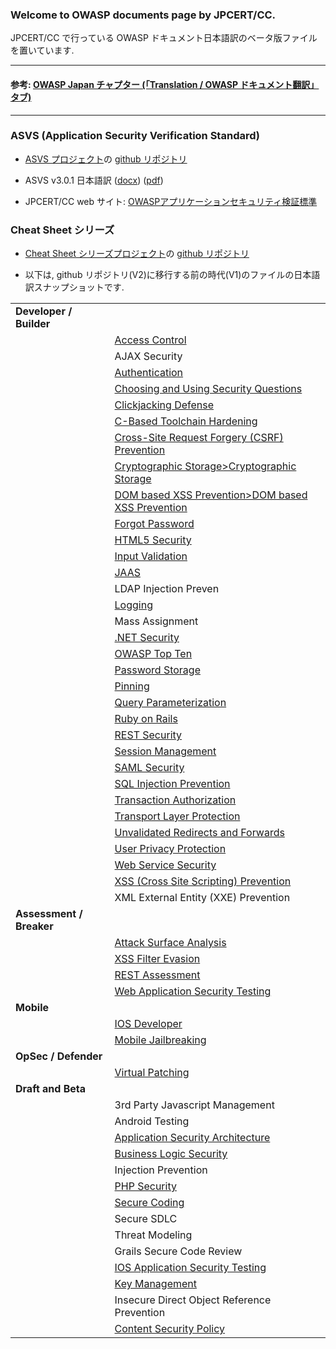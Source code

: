 ### Welcome to OWASP documents page by JPCERT/CC.
JPCERT/CC で行っている OWASP ドキュメント日本語訳のベータ版ファイルを置いています.

----
#### 参考: [OWASP Japan チャプター (「Translation / OWASP ドキュメント翻訳」タブ)](https://www.owasp.org/index.php/Japan#tab=Translations__2F_OWASP_E3_83_89_E3_82_AD_E3_83_A5_E3_83_A1_E3_83_B3_E3_83_88_E7_BF_BB_E8_A8_B3)
----
### ASVS (Application Security Verification Standard)

- [ASVS プロジェクト](https://www.owasp.org/index.php/Category:OWASP_Application_Security_Verification_Standard_Project)の [github リポジトリ](https://github.com/OWASP/ASVS)
- ASVS v3.0.1 日本語訳 ([docx](https://github.com/JPCERTCC/OWASPdocuments/blob/master/ASVS/OWASP_Application_Security_Verification_Standard_3.0.docx)) ([pdf](https://github.com/JPCERTCC/OWASPdocuments/blob/master/ASVS/OWASP_Application_Security_Verification_Standard_3.0.pdf))

- JPCERT/CC web サイト: [OWASPアプリケーションセキュリティ検証標準](https://www.jpcert.or.jp/securecoding/materials-owaspasvs.html)

### Cheat Sheet シリーズ

- [Cheat Sheet シリーズプロジェクト](https://www.owasp.org/index.php/OWASP_Cheat_Sheet_Series)の [github リポジトリ](https://github.com/OWASP/CheatSheetSeries)

- 以下は, github リポジトリ(V2)に移行する前の時代(V1)のファイルの日本語訳スナップショットです.

| | |
| --- | --- |
| <b>Developer / Builder</b> | |
| | [Access Control](CheatSheets/AccessControl.html) |
| | AJAX Security |
| | [Authentication](CheatSheets/Authentication.html) |
| | [Choosing and Using Security Questions](CheatSheets/ChoosingAndUsingSecurityQuestions.html) |
| | [Clickjacking Defense](CheatSheets/ClickjackingDefense.html) |
| | [C-Based Toolchain Hardening](CheatSheets/C-BasedToolchainHardening.html) |
| | [Cross-Site Request Forgery (CSRF) Prevention](CheatSheets/Cross-SiteRequestForgeryPrevention.html) |
| | [Cryptographic Storage>Cryptographic Storage](CheatSheets/CryptographicStorage.html) |
| | [DOM based XSS Prevention>DOM based XSS Prevention](CheatSheets/DOMbasedXSSPrevention.html) |
| | [Forgot Password](CheatSheets/ForgotPassword.html) |
| | [HTML5 Security](CheatSheets/HTML5Security.html) |
| | [Input Validation](CheatSheets/InputValidation.html) |
| | [JAAS](CheatSheets/JAAS.html) |
| | LDAP Injection Preven |
| | [Logging](CheatSheets/Logging.html) |
| | Mass Assignment |
| | [.NET Security](CheatSheets/DotNETSecurity.html) |
| | [OWASP Top Ten](CheatSheets/OWASPTopTen.html) |
| | [Password Storage](CheatSheets/PasswordStorage.html) |
| | [Pinning](CheatSheets/Pinning.html) |
| | [Query Parameterization](CheatSheets/QueryParameterization.html) |
| | [Ruby on Rails](CheatSheets/RubyOnRails.html) |
| | [REST Security](CheatSheets/RESTSecurity.html) |
| | [Session Management](CheatSheets/SessionManagement.html) |
| | [SAML Security](CheatSheets/SAMLSecurity.html) |
| | [SQL Injection Prevention](CheatSheets/SQLInjectionPrevention.html) |
| | [Transaction Authorization](CheatSheets/TransactionAuthorization.html) |
| | [Transport Layer Protection](CheatSheets/TransportLayerProtection.html) |
| | [Unvalidated Redirects and Forwards](CheatSheets/UnvalidatedRedirectsAndForwards.html) |
| | [User Privacy Protection](CheatSheets/UserPrivacyProtection.html) |
| | [Web Service Security](CheatSheets/WebServiceSecurity.html) |
| | [XSS (Cross Site Scripting) Prevention](CheatSheets/XSSPrevention.html) |
| | XML External Entity (XXE) Prevention |
| <b>Assessment / Breaker</b> | |
| | [Attack Surface Analysis](CheatSheets/AttackSurfaceAnalysis.html) |
| | [XSS Filter Evasion](CheatSheets/XSSFilterEvasion.html) |
| | [REST Assessment](CheatSheets/RESTAssessment.html) |
| | [Web Application Security Testing](CheatSheets/WebApplicationSecurityTesting.html) |
| <b>Mobile</b> | |
| | [IOS Developer](CheatSheets/IOSDeveloper.html) |
| | [Mobile Jailbreaking](CheatSheets/MobileJailbreaking.html) |
| <b>OpSec / Defender | |
| | [Virtual Patching](CheatSheets/VirtualPatching.html) |
| <b>Draft and Beta</b> | |
| | 3rd Party Javascript Management |
| | Android Testing |
| | [Application Security Architecture](CheatSheets/ApplicationSecurityArchitecture.html) |
| | [Business Logic Security](CheatSheets/BusinessLogicSecurity.html) |
| | Injection Prevention |
| | [PHP Security](CheatSheets/PHPSecurity.html) |
| | [Secure Coding](CheatSheets/SecureCoding.html) |
| | Secure SDLC |
| | Threat Modeling |
| | Grails Secure Code Review |
| | [IOS Application Security Testing](CheatSheets/IOSApplicationSecurity.html) |
| | [Key Management](CheatSheets/KeyManagement.html) |
| | Insecure Direct Object Reference Prevention |
| | [Content Security Policy](CheatSheets/ContentSecurityPolicy.html) |
